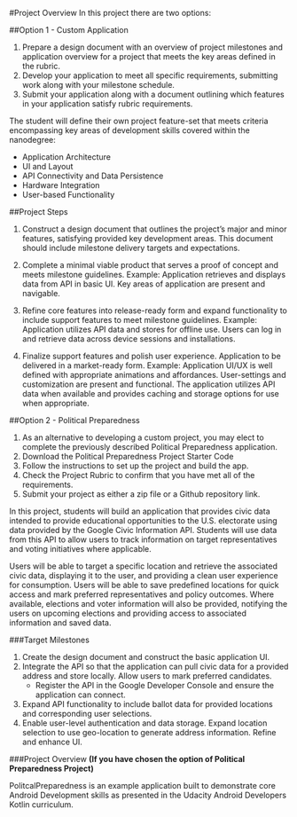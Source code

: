 #Project Overview
In this project there are two options:

##Option 1 - Custom Application
1. Prepare a design document with an overview of project milestones and application overview for a project that meets the key areas defined in the rubric.
2. Develop your application to meet all specific requirements, submitting work along with your milestone schedule.
3. Submit your application along with a document outlining which features in your application satisfy rubric requirements.

The student will define their own project feature-set that meets criteria encompassing key areas of development skills covered within the nanodegree:

- Application Architecture
- UI and Layout
- API Connectivity and Data Persistence
- Hardware Integration
- User-based Functionality

##Project Steps
1. Construct a design document that outlines the project’s major and minor features, satisfying provided key development areas. This document should include milestone delivery targets and expectations.

2. Complete a minimal viable product that serves a proof of concept and meets milestone guidelines. Example: Application retrieves and displays data from API in basic UI. Key areas of application are present and navigable.

3. Refine core features into release-ready form and expand functionality to include support features to meet milestone guidelines. Example: Application utilizes API data and stores for offline use. Users can log in and retrieve data across device sessions and installations.

4. Finalize support features and polish user experience. Application to be delivered in a market-ready form. Example: Application UI/UX is well defined with appropriate animations and affordances. User-settings and customization are present and functional. The application utilizes API data when available and provides caching and storage options for use when appropriate.

##Option 2 - Political Preparedness
1. As an alternative to developing a custom project, you may elect to complete the previously described Political Preparedness application.
2. Download the Political Preparedness Project Starter Code
3. Follow the instructions to set up the project and build the app.
4. Check the Project Rubric to confirm that you have met all of the requirements.
5. Submit your project as either a zip file or a Github repository link.

In this project, students will build an application that provides civic data intended to provide educational opportunities to the U.S. electorate using data provided by the Google Civic Information API. Students will use data from this API to allow users to track information on target representatives and voting initiatives where applicable.

Users will be able to target a specific location and retrieve the associated civic data, displaying it to the user, and providing a clean user experience for consumption. Users will be able to save predefined locations for quick access and mark preferred representatives and policy outcomes. Where available, elections and voter information will also be provided, notifying the users on upcoming elections and providing access to associated information and saved data.

###Target Milestones
1. Create the design document and construct the basic application UI.
2. Integrate the API so that the application can pull civic data for a provided address and store locally. Allow users to mark preferred candidates.
   - Register the API in the Google Developer Console and ensure the application can connect.
3. Expand API functionality to include ballot data for provided locations and corresponding user selections.
4. Enable user-level authentication and data storage. Expand location selection to use geo-location to generate address information. Refine and enhance UI.

###Project Overview
**(If you have chosen the option of Political Preparedness Project)**

PolitcalPreparedness is an example application built to demonstrate core Android Development skills as presented in the Udacity Android Developers Kotlin curriculum.